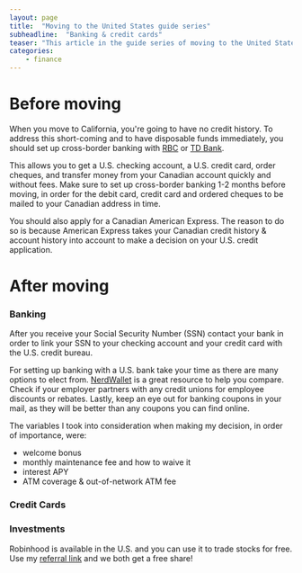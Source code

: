 ```yaml
---
layout: page
title:  "Moving to the United States guide series"
subheadline:  "Banking & credit cards"
teaser: "This article in the guide series of moving to the United States covers banking, credit cards & investments."
categories:
    - finance
---
```


<h1>Before moving</h1>

When you move to California, you're going to have no credit history. To address this short-coming and to have disposable funds immediately, you should set up cross-border banking with [RBC][1] or [TD Bank][2].

This allows you to get a U.S. checking account, a U.S. credit card, order cheques, and transfer money from your Canadian account quickly and without fees. Make sure to set up cross-border banking 1-2 months before moving, in order for the debit card, credit card and ordered cheques to be mailed to your Canadian address in time.

You should also apply for a Canadian American Express. The reason to do so is because American Express takes your Canadian credit history & account history into account to make a decision on your U.S. credit application.

<h1>After moving</h1>
<h3>Banking</h3>

After you receive your Social Security Number (SSN) contact your bank in order to link your SSN to your checking account and your credit card with the U.S. credit bureau.

For setting up banking with a U.S. bank take your time as there are many options to elect from. [NerdWallet](3) is a great resource to help you compare. Check if your employer partners with any credit unions for employee discounts or rebates. Lastly, keep an eye out for banking coupons in your mail, as they will be better than any coupons you can find online.

The variables I took into consideration when making my decision, in order of importance, were:
* welcome bonus
* monthly maintenance fee and how to waive it
* interest APY
* ATM coverage & out-of-network ATM fee

<h3>Credit Cards</h3>

<h3>Investments</h3>

Robinhood is available in the U.S. and you can use it to trade stocks for free. Use my [referral link](4) and we both get a free share!

 [1]: https://www.rbcbank.com/index.html
 [2]: https://www.td.com/ca/en/personal-banking/solutions/cross-border-banking/
 [3]: https://www.nerdwallet.com/best/banking/checking-accounts
 [4]: https://join.robinhood.com/mihain9
 [5]: https://archive.org/details/music_from_all_around_the_world
